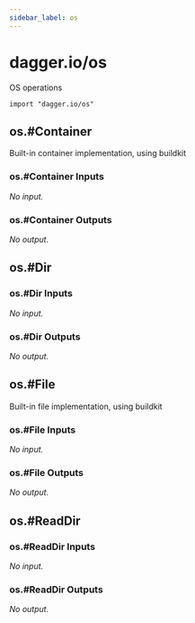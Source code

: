 ```yaml
---
sidebar_label: os
---
```


# dagger.io/os

OS operations

```cue
import "dagger.io/os"
```

## os.#Container

Built-in container implementation, using buildkit

### os.#Container Inputs

_No input._

### os.#Container Outputs

_No output._

## os.#Dir

### os.#Dir Inputs

_No input._

### os.#Dir Outputs

_No output._

## os.#File

Built-in file implementation, using buildkit

### os.#File Inputs

_No input._

### os.#File Outputs

_No output._

## os.#ReadDir

### os.#ReadDir Inputs

_No input._

### os.#ReadDir Outputs

_No output._

